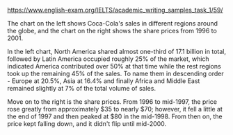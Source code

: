https://www.english-exam.org/IELTS/academic_writing_samples_task_1/59/

The chart on the left shows Coca-Cola's sales in different regions around the globe, and the chart on the right shows the share prices from 1996 to 2001.

In the left chart, North America shared almost one-third of 17.1 billion in total, followed by Latin America occupied roughly 25% of the market, which indicated America contributed over 50% at that time while the rest regions took up the remaining 45% of the sales. To name them in descending order -  Europe at 20.5%, Asia at 16.4% and finally Africa and Middle East remained slightly at 7% of the total volume of sales.

Move on to the right is the share prices. From 1996 to mid-1997, the price rose greatly from approximately $35 to nearly $70; however, it fell a little at the end of 1997 and then peaked at $80 in the mid-1998. From then on, the price kept falling down, and it didn't flip until mid-2000.